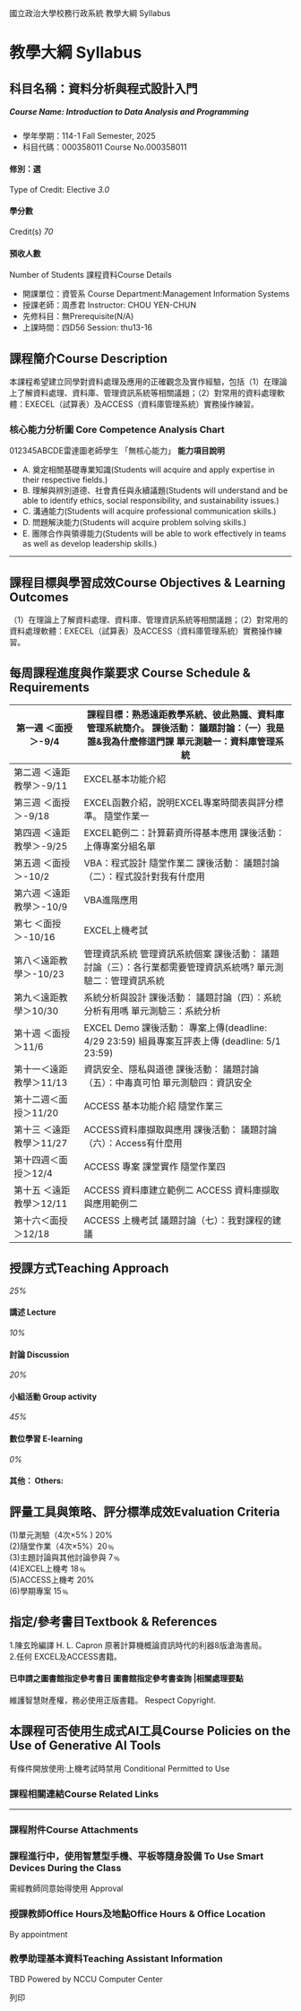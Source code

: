 國立政治大學校務行政系統 教學大綱 Syllabus
# 教學大綱 Syllabus
##  科目名稱：資料分析與程式設計入門
#####  Course Name: Introduction to Data Analysis and Programming
  * 學年學期：114-1 Fall Semester, 2025 
  * 科目代碼：000358011 Course No.000358011


#### 修別：選
Type of Credit: Elective 
_3.0_
#### 學分數
Credit(s)
_70_
#### 預收人數
Number of Students
課程資料Course Details
  * 開課單位：資管系 Course Department:Management Information Systems 
  * 授課老師：周彥君 Instructor: CHOU YEN-CHUN 
  * 先修科目：無Prerequisite(N/A)
  * 上課時間：四D56 Session: thu13-16


##  課程簡介Course Description
本課程希望建立同學對資料處理及應用的正確觀念及實作經驗，包括（1）在理論上了解資料處理、資料庫、管理資訊系統等相關議題；（2）對常用的資料處理軟體：EXECEL（試算表）及ACCESS（資料庫管理系統）實務操作練習。
###  核心能力分析圖 Core Competence Analysis Chart
012345ABCDE雷達圖老師學生
「無核心能力」 
**能力項目說明**
  * A. 奠定相關基礎專業知識(Students will acquire and apply expertise in their respective fields.)
  * B. 理解與辨別道德、社會責任與永續議題(Students will understand and be able to identify ethics, social responsibility, and sustainability issues.)
  * C. 溝通能力(Students will acquire professional communication skills.)
  * D. 問題解決能力(Students will acquire problem solving skills.)
  * E. 團隊合作與領導能力(Students will be able to work effectively in teams as well as develop leadership skills.)


* * *
##  課程目標與學習成效Course Objectives & Learning Outcomes 
（1）在理論上了解資料處理、資料庫、管理資訊系統等相關議題；（2）對常用的資料處理軟體：EXECEL（試算表）及ACCESS（資料庫管理系統）實務操作練習。
##  每周課程進度與作業要求 Course Schedule & Requirements
第一週 ＜面授＞-9/4 |  課程目標：熟悉遠距教學系統、彼此熟識、資料庫管理系統簡介。 課後活動： 議題討論：（一）我是誰&我為什麼修這門課 單元測驗一：資料庫管理系統  
---|---  
第二週 ＜遠距教學＞-9/11 |  EXCEL基本功能介紹  
第三週 ＜面授＞-9/18 |  EXCEL函數介紹，說明EXCEL專案時間表與評分標準。 隨堂作業一  
第四週 ＜遠距教學＞-9/25 |  EXCEL範例二：計算薪資所得基本應用 課後活動： 上傳專案分組名單  
第五週 ＜面授＞-10/2 |  VBA：程式設計 隨堂作業二 課後活動： 議題討論（二）：程式設計對我有什麼用  
第六週 ＜遠距教學＞-10/9 |  VBA進階應用  
第七 ＜面授＞-10/16 |  EXCEL上機考試  
第八＜遠距教學＞-10/23 |  管理資訊系統 管理資訊系統個案 課後活動： 議題討論（三）：各行業都需要管理資訊系統嗎? 單元測驗二：管理資訊系統  
第九＜遠距教學＞10/30 |  系統分析與設計 課後活動： 議題討論（四）：系統分析有用嗎 單元測驗三：系統分析  
第十週 ＜面授＞11/6 |  EXCEL Demo 課後活動： 專案上傳(deadline: 4/29 23:59) 組員專案互評表上傳 (deadline: 5/1 23:59)  
第十一＜遠距教學＞11/13 |  資訊安全、隱私與道德 課後活動： 議題討論（五）：中毒真可怕 單元測驗四：資訊安全  
第十二週＜面授＞11/20 |  ACCESS 基本功能介紹 隨堂作業三  
第十三 ＜遠距教學＞11/27 |  ACCESS資料庫擷取與應用 課後活動： 議題討論（六）：Access有什麼用  
第十四週＜面授＞12/4 |  ACCESS 專案 課堂實作 隨堂作業四  
第十五 ＜遠距教學＞12/11 |  ACCESS 資料庫建立範例二 ACCESS 資料庫擷取與應用範例二  
第十六＜面授＞12/18 |  ACCESS 上機考試 議題討論（七）：我對課程的建議  
##  授課方式Teaching Approach
_25%_
####  講述 Lecture
_10%_
####  討論 Discussion
_20%_
####  小組活動 Group activity
_45%_
####  數位學習 E-learning
_0%_
####  其他： Others:
##  評量工具與策略、評分標準成效Evaluation Criteria
(1)單元測驗（4次×5% ) 20%   
(2)隨堂作業（4次×5%）20﹪   
(3)主題討論與其他討論參與 7﹪   
(4)EXCEL上機考 18﹪   
(5)ACCESS上機考 20%   
(6)學期專案 15﹪
##  指定/參考書目Textbook & References
1.陳玄玲編譯 H. L. Capron 原著計算機概論資訊時代的利器8版滄海書局。   
2.任何 EXCEL及ACCESS書籍。
####  已申請之圖書館指定參考書目  圖書館指定參考書查詢 |相關處理要點
維護智慧財產權，務必使用正版書籍。 Respect Copyright.
##  本課程可否使用生成式AI工具Course Policies on the Use of Generative AI Tools
有條件開放使用:上機考試時禁用 Conditional Permitted to Use 
###  課程相關連結Course Related Links
* * *
###  課程附件Course Attachments
###  課程進行中，使用智慧型手機、平板等隨身設備 To Use Smart Devices During the Class
需經教師同意始得使用  Approval
###  授課教師Office Hours及地點Office Hours & Office Location
By appointment
###  教學助理基本資料Teaching Assistant Information
TBD
Powered by NCCU Computer Center
  
列印
